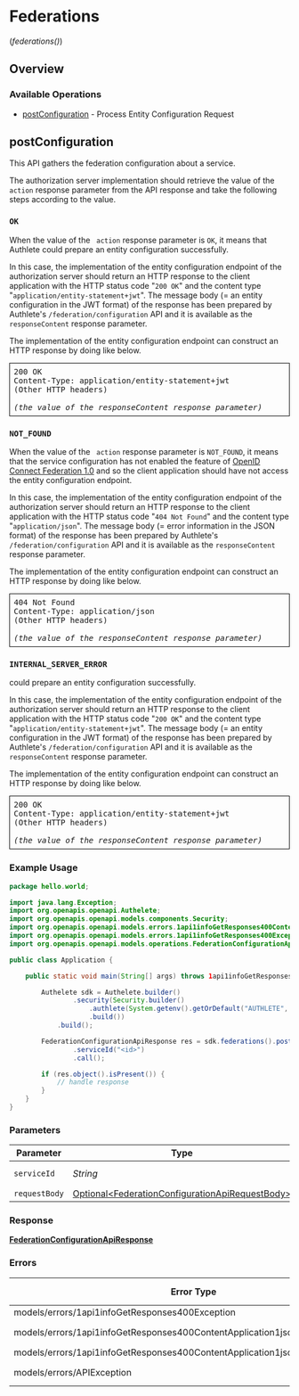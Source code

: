 # Federations
(*federations()*)

## Overview

### Available Operations

* [postConfiguration](#postconfiguration) - Process Entity Configuration Request

## postConfiguration

This API gathers the federation configuration about a service.

The authorization server implementation should
retrieve the value of the <code>action</code>
response parameter from the API response and take the following steps
according to the value.

<h3><code>OK</code></h3>

When the value of the <code> action</code> response
parameter is <code>OK</code>, it means that Authlete
could prepare an entity configuration successfully.

In this case, the implementation of the entity configuration endpoint of the
authorization server should return an HTTP response to the client application
with the HTTP status code "`200 OK`" and the content type
"`application/entity-statement+jwt`". The message body (= an entity
configuration in the JWT format) of the response has been prepared by
Authlete's `/federation/configuration` API and it is available as the
<code>responseContent</code> response parameter.

The implementation of the entity configuration endpoint can construct an
HTTP response by doing like below.

<pre style="border: solid 1px black; padding: 0.5em;">
200 OK
Content-Type: application/entity-statement+jwt
(Other HTTP headers)

<i>(the value of the responseContent response parameter)</i></pre>

<h3><code>NOT_FOUND</code></h3>

When the value of the <code> action</code> response
parameter is <code>NOT_FOUND</code>, it means that
the service configuration has not enabled the feature of <a href=
"https://openid.net/specs/openid-connect-federation-1_0.html">OpenID Connect
Federation 1.0</a> and so the client application should have not access the
entity configuration endpoint.

In this case, the implementation of the entity configuration endpoint of the
authorization server should return an HTTP response to the client application
with the HTTP status code "`404 Not Found`" and the content type
"`application/json`". The message body (= error information in the JSON
format) of the response has been prepared by Authlete's
`/federation/configuration` API and it is available as the
<code>responseContent</code> response parameter.

The implementation of the entity configuration endpoint can construct an
HTTP response by doing like below.

<pre style="border: solid 1px black; padding: 0.5em;">
404 Not Found
Content-Type: application/json
(Other HTTP headers)

<i>(the value of the responseContent response parameter)</i></pre>

<h3><code>INTERNAL_SERVER_ERROR</code></h3>

could prepare an entity configuration successfully.

In this case, the implementation of the entity configuration endpoint of the
authorization server should return an HTTP response to the client application
with the HTTP status code "`200 OK`" and the content type
"`application/entity-statement+jwt`". The message body (= an entity
configuration in the JWT format) of the response has been prepared by
Authlete's `/federation/configuration` API and it is available as the
<code>responseContent</code> response parameter.

The implementation of the entity configuration endpoint can construct an
HTTP response by doing like below.

<pre style="border: solid 1px black; padding: 0.5em;">
200 OK
Content-Type: application/entity-statement+jwt
(Other HTTP headers)

<i>(the value of the responseContent response parameter)</i></pre>


</details>


### Example Usage

```java
package hello.world;

import java.lang.Exception;
import org.openapis.openapi.Authelete;
import org.openapis.openapi.models.components.Security;
import org.openapis.openapi.models.errors.1api1infoGetResponses400ContentApplication1jsonSchemaException;
import org.openapis.openapi.models.errors.1api1infoGetResponses400Exception;
import org.openapis.openapi.models.operations.FederationConfigurationApiResponse;

public class Application {

    public static void main(String[] args) throws 1api1infoGetResponses400Exception, 1api1infoGetResponses400ContentApplication1jsonSchemaException, 1api1infoGetResponses400ContentApplication1jsonSchemaException, Exception {

        Authelete sdk = Authelete.builder()
                .security(Security.builder()
                    .authlete(System.getenv().getOrDefault("AUTHLETE", ""))
                    .build())
            .build();

        FederationConfigurationApiResponse res = sdk.federations().postConfiguration()
                .serviceId("<id>")
                .call();

        if (res.object().isPresent()) {
            // handle response
        }
    }
}
```

### Parameters

| Parameter                                                                                                            | Type                                                                                                                 | Required                                                                                                             | Description                                                                                                          |
| -------------------------------------------------------------------------------------------------------------------- | -------------------------------------------------------------------------------------------------------------------- | -------------------------------------------------------------------------------------------------------------------- | -------------------------------------------------------------------------------------------------------------------- |
| `serviceId`                                                                                                          | *String*                                                                                                             | :heavy_check_mark:                                                                                                   | A service ID.                                                                                                        |
| `requestBody`                                                                                                        | [Optional\<FederationConfigurationApiRequestBody>](../../models/operations/FederationConfigurationApiRequestBody.md) | :heavy_minus_sign:                                                                                                   | N/A                                                                                                                  |

### Response

**[FederationConfigurationApiResponse](../../models/operations/FederationConfigurationApiResponse.md)**

### Errors

| Error Type                                                                   | Status Code                                                                  | Content Type                                                                 |
| ---------------------------------------------------------------------------- | ---------------------------------------------------------------------------- | ---------------------------------------------------------------------------- |
| models/errors/1api1infoGetResponses400Exception                              | 400                                                                          | application/json                                                             |
| models/errors/1api1infoGetResponses400ContentApplication1jsonSchemaException | 401, 403                                                                     | application/json                                                             |
| models/errors/1api1infoGetResponses400ContentApplication1jsonSchemaException | 500                                                                          | application/json                                                             |
| models/errors/APIException                                                   | 4XX, 5XX                                                                     | \*/\*                                                                        |